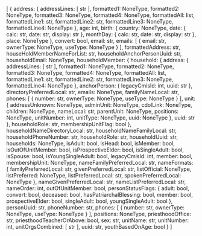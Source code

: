 [
  {
    address: {
      addressLines: [
        str
      ],
      formatted1: NoneType,
      formatted2: NoneType,
      formatted3: NoneType,
      formatted4: NoneType,
      formattedAll: list,
      formattedLine1: str,
      formattedLine2: str,
      formattedLine3: NoneType,
      formattedLine4: NoneType
    },
    age: int,
    birth: {
      country: NoneType,
      date: {
        calc: str,
        date: str,
        display: str
      },
      monthDay: {
        calc: str,
        date: str,
        display: str
      },
      place: NoneType
    },
    convert: bool,
    email: str,
    emails: [
      {
        email: str,
        ownerType: NoneType,
        useType: NoneType
      }
    ],
    formattedAddress: str,
    houseHoldMemberNameForList: str,
    householdAnchorPersonUuid: str,
    householdEmail: NoneType,
    householdMember: {
      household: {
        address: {
          addressLines: [
            str
          ],
          formatted1: NoneType,
          formatted2: NoneType,
          formatted3: NoneType,
          formatted4: NoneType,
          formattedAll: list,
          formattedLine1: str,
          formattedLine2: str,
          formattedLine3: NoneType,
          formattedLine4: NoneType
        },
        anchorPerson: {
          legacyCmisId: int,
          uuid: str
        },
        directoryPreferredLocal: str,
        emails: NoneType,
        familyNameLocal: str,
        phones: [
          {
            number: str,
            ownerType: NoneType,
            useType: NoneType
          }
        ],
        unit: {
          addressUnknown: NoneType,
          adminUnit: NoneType,
          cdolLink: NoneType,
          children: NoneType,
          nameLocal: str,
          parentUnit: NoneType,
          positions: NoneType,
          unitNumber: int,
          unitType: NoneType,
          uuid: NoneType
        },
        uuid: str
      },
      householdRole: str,
      membershipUnitFlag: bool
    },
    householdNameDirectoryLocal: str,
    householdNameFamilyLocal: str,
    householdPhoneNumber: str,
    householdRole: str,
    householdUuid: str,
    households: NoneType,
    isAdult: bool,
    isHead: bool,
    isMember: bool,
    isOutOfUnitMember: bool,
    isProspectiveElder: bool,
    isSingleAdult: bool,
    isSpouse: bool,
    isYoungSingleAdult: bool,
    legacyCmisId: int,
    member: bool,
    membershipUnit: NoneType,
    nameFamilyPreferredLocal: str,
    nameFormats: {
      familyPreferredLocal: str,
      givenPreferredLocal: str,
      listOfficial: NoneType,
      listPreferred: NoneType,
      listPreferredLocal: str,
      spokenPreferredLocal: NoneType
    },
    nameGivenPreferredLocal: str,
    nameListPreferredLocal: str,
    nameOrder: int,
    outOfUnitMember: bool,
    personStatusFlags: {
      adult: bool,
      convert: bool,
      deceased: bool,
      hasPatriarchalBlessing: bool,
      member: bool,
      prospectiveElder: bool,
      singleAdult: bool,
      youngSingleAdult: bool
    },
    personUuid: str,
    phoneNumber: str,
    phones: [
      {
        number: str,
        ownerType: NoneType,
        useType: NoneType
      }
    ],
    positions: NoneType,
    priesthoodOffice: str,
    priesthoodTeacherOrAbove: bool,
    sex: str,
    unitName: str,
    unitNumber: int,
    unitOrgsCombined: [
      str
    ],
    uuid: str,
    youthBasedOnAge: bool
  }
]